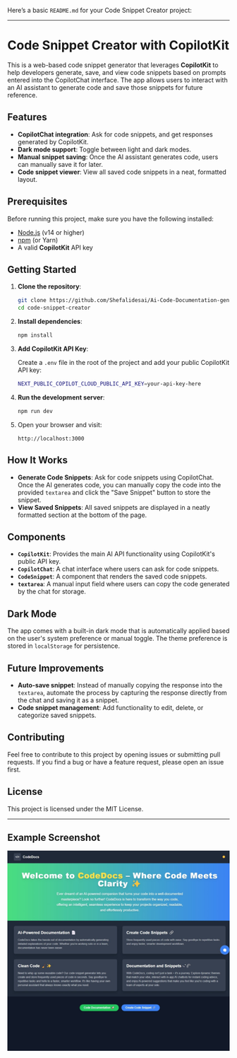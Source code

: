 Here’s a basic `README.md` for your Code Snippet Creator project:

---

# Code Snippet Creator with CopilotKit

This is a web-based code snippet generator that leverages **CopilotKit** to help developers generate, save, and view code snippets based on prompts entered into the CopilotChat interface. The app allows users to interact with an AI assistant to generate code and save those snippets for future reference.

## Features

- **CopilotChat integration**: Ask for code snippets, and get responses generated by CopilotKit.
- **Dark mode support**: Toggle between light and dark modes.
- **Manual snippet saving**: Once the AI assistant generates code, users can manually save it for later.
- **Code snippet viewer**: View all saved code snippets in a neat, formatted layout.

## Prerequisites

Before running this project, make sure you have the following installed:

- [Node.js](https://nodejs.org/en/) (v14 or higher)
- [npm](https://www.npmjs.com/) (or Yarn)
- A valid **CopilotKit** API key

## Getting Started

1. **Clone the repository**:

    ```bash
    git clone https://github.com/Shefalidesai/Ai-Code-Documentation-generator.git
    cd code-snippet-creator
    ```

2. **Install dependencies**:

    ```bash
    npm install
    ```

3. **Add CopilotKit API Key**:

   Create a `.env` file in the root of the project and add your public CopilotKit API key:

    ```bash
    NEXT_PUBLIC_COPILOT_CLOUD_PUBLIC_API_KEY=your-api-key-here
    ```

4. **Run the development server**:

    ```bash
    npm run dev
    ```

5. Open your browser and visit:

    ```
    http://localhost:3000
    ```

## How It Works

- **Generate Code Snippets**: Ask for code snippets using CopilotChat. Once the AI generates code, you can manually copy the code into the provided `textarea` and click the "Save Snippet" button to store the snippet.
- **View Saved Snippets**: All saved snippets are displayed in a neatly formatted section at the bottom of the page.

## Components

- **`CopilotKit`**: Provides the main AI API functionality using CopilotKit's public API key.
- **`CopilotChat`**: A chat interface where users can ask for code snippets.
- **`CodeSnippet`**: A component that renders the saved code snippets.
- **`textarea`**: A manual input field where users can copy the code generated by the chat for storage.

## Dark Mode

The app comes with a built-in dark mode that is automatically applied based on the user's system preference or manual toggle. The theme preference is stored in `localStorage` for persistence.

## Future Improvements

- **Auto-save snippet**: Instead of manually copying the response into the `textarea`, automate the process by capturing the response directly from the chat and saving it as a snippet.
- **Code snippet management**: Add functionality to edit, delete, or categorize saved snippets.

## Contributing

Feel free to contribute to this project by opening issues or submitting pull requests. If you find a bug or have a feature request, please open an issue first.

## License

This project is licensed under the MIT License.

---

## Example Screenshot

![Screenshot](https://github.com/Shefalidesai/Ai-Code-Documentation-generator/blob/main/Screenshot-1.jpeg)

